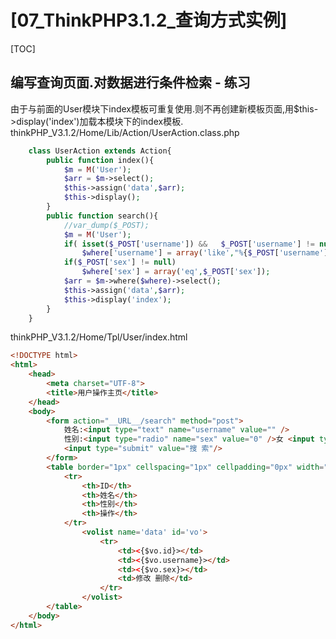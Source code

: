 # [07_ThinkPHP3.1.2_查询方式实例]
[TOC]
## 编写查询页面.对数据进行条件检索 - 练习
由于与前面的User模块下index模板可重复使用.则不再创建新模板页面,用$this->display('index')加载本模块下的index模板.
thinkPHP_V3.1.2/Home/Lib/Action/UserAction.class.php
```php
	class UserAction extends Action{
		public function index(){
			$m = M('User');
			$arr = $m->select();
			$this->assign('data',$arr);
			$this->display();
		}
		public function search(){
			//var_dump($_POST);
			$m = M('User');
			if( isset($_POST['username']) &&   $_POST['username'] != null)
				$where['username'] = array('like',"%{$_POST['username']}%");
			if($_POST['sex'] != null)
				$where['sex'] = array('eq',$_POST['sex']);
			$arr = $m->where($where)->select();
			$this->assign('data',$arr);
			$this->display('index');
		}
	}
```
thinkPHP_V3.1.2/Home/Tpl/User/index.html
```html
<!DOCTYPE html>
<html>
	<head>
		<meta charset="UTF-8">
		<title>用户操作主页</title>
	</head>
	<body>
		<form action="__URL__/search" method="post">
			姓名:<input type="text" name="username" value="" />
			性别:<input type="radio" name="sex" value="0" />女 <input type="radio" name="sex" value="1" />男
			<input type="submit" value="搜 索"/>
		</form>
		<table border="1px" cellspacing="1px" cellpadding="0px" width="500px">
			<tr>
				<th>ID</th>
				<th>姓名</th>
				<th>性别</th>
				<th>操作</th>
			</tr>
				<volist name='data' id='vo'>
					<tr>
						<td><{$vo.id}></td>
						<td><{$vo.username}></td>
						<td><{$vo.sex}></td>
						<td>修改 删除</td>
					</tr>
				</volist>
		</table>
	</body>
</html>

```
